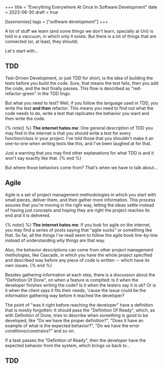 +++
title = "Everything Everywhere At Once In Software Development"
date = 2023-06-30
draft = true

[taxonomies]
tags = ["software development"]
+++

A lot of stuff we learn (and some things we don't learn, specially at Uni) is
told in a vaccuum, in which only it exists. But there is a lot of things that
are connected (or, at least, they should).

<!-- more -->

Let's start with...

## TDD

Test-Driven Development, or just TDD for short, is the idea of building the
tests before you build the code. Sure, that means the test fails, then you add
the code, and the test finally passes. This flow is described as
"red-refactor-green" in the TDD lingo.

But what you need to test? Well, if you follow the language used in TDD, you
write the test **and then** refactor. This means you need to find out what the
code needs to do, write a test that replicates the behavior you want and then
write the code.

{% note() %}
**The internet hates me**: One general description of TDD you may find in the
internet is that you should write a test for every function/class in your
project. I've told those that you shouldn't make it an one-to-one when writing
tests like this, and I've been laughed at for that.

Just a warning that you may find other explanations for what TDD is and it
won't say exactly like that.
{% end %}

But where those behaviors come from? That's when we have to talk about...

## Agile

Agile is a set of project management methodologies in which you start with
small pieces, deliver them, and then gather more information. This process
assures that you're moving in the right way, letting the ideas settle instead
of having just concepts and hoping they are right the project reaches its end
and it is delivered.

{% note() %}
**The internet hates me**: If you look for agile on the internet, you may find
a series of posts saying that "agile sucks" or something like that. So far, all
the things I've read seem to follow the agile book line-by-line instead of
understanding *why* things are that way.

Also, the behavior descriptions can come from other project management
methologies, like Cascade, in which you have the whole project specified and
described way before any piece of code is written -- which have its own issues.
{% end %}

Besides gathering information at each step, there is a discussion about the
"Definition Of Done", on when a feature is complted: Is it when the developer
finishes writing the code? Is it when the testers say it is ok? Or is it when
the client says it fits their needs, 'cause the issue could be the information
gathering way before it reached the developer?

The point of "was it right before reaching the developer" have a definition
that is mostly forgotten: It should pass the "Definition Of Ready", which, as
with Definition of Done, tries to describe when something is good to be
developed, like "Do we have the proper definition?", "Does it have an example
of what is the expected behavior?", "Do we have the error
conditions/constrains?" and so on.

If a task passes the "Definition of Ready", then the developer have the
expected behavior from the system, which brings us back to...

## TDD
